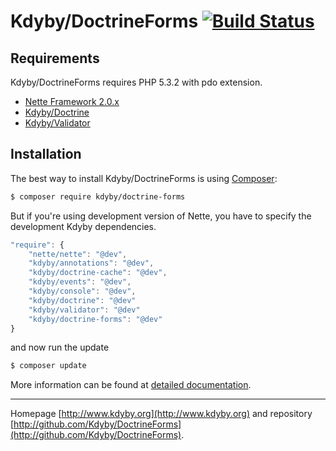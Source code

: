 Kdyby/DoctrineForms [![Build Status](https://secure.travis-ci.org/Kdyby/DoctrineForms.png?branch=master)](http://travis-ci.org/Kdyby/DoctrineForms)
===========================


Requirements
------------

Kdyby/DoctrineForms requires PHP 5.3.2 with pdo extension.

- [Nette Framework 2.0.x](https://github.com/nette/nette)
- [Kdyby/Doctrine](https://github.com/Kdyby/Doctrine)
- [Kdyby/Validator](https://github.com/Kdyby/Validator)


Installation
------------

The best way to install Kdyby/DoctrineForms is using  [Composer](http://getcomposer.org/):

```sh
$ composer require kdyby/doctrine-forms
```

But if you're using development version of Nette, you have to specify the development Kdyby dependencies.

```js
"require": {
	"nette/nette": "@dev",
	"kdyby/annotations": "@dev",
	"kdyby/doctrine-cache": "@dev",
	"kdyby/events": "@dev",
	"kdyby/console": "@dev",
	"kdyby/doctrine": "@dev"
	"kdyby/validator": "@dev"
	"kdyby/doctrine-forms": "@dev"
}
```

and now run the update

```sh
$ composer update
```

More information can be found at [detailed documentation](https://github.com/Kdyby/DoctrineForms/blob/master/docs/en/index.md#installation).


-----

Homepage [http://www.kdyby.org](http://www.kdyby.org) and repository [http://github.com/Kdyby/DoctrineForms](http://github.com/Kdyby/DoctrineForms).
